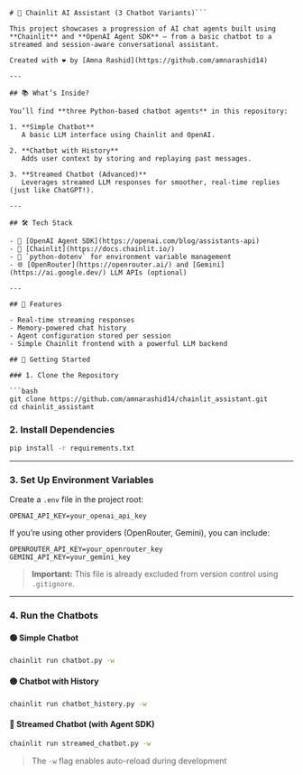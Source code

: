 ```
# 🤖 Chainlit AI Assistant (3 Chatbot Variants)```

This project showcases a progression of AI chat agents built using **Chainlit** and **OpenAI Agent SDK** — from a basic chatbot to a streamed and session-aware conversational assistant.

Created with ❤️ by [Amna Rashid](https://github.com/amnarashid14)

---

## 📚 What’s Inside?

You’ll find **three Python-based chatbot agents** in this repository:

1. **Simple Chatbot**  
   A basic LLM interface using Chainlit and OpenAI.

2. **Chatbot with History**  
   Adds user context by storing and replaying past messages.

3. **Streamed Chatbot (Advanced)**  
   Leverages streamed LLM responses for smoother, real-time replies (just like ChatGPT!).

---

## 🛠️ Tech Stack

- 🧠 [OpenAI Agent SDK](https://openai.com/blog/assistants-api)
- 💬 [Chainlit](https://docs.chainlit.io/)
- 🔐 `python-dotenv` for environment variable management
- 🌐 [OpenRouter](https://openrouter.ai/) and [Gemini](https://ai.google.dev/) LLM APIs (optional)

---

## 🚀 Features

- Real-time streaming responses
- Memory-powered chat history
- Agent configuration stored per session
- Simple Chainlit frontend with a powerful LLM backend

## 🚀 Getting Started

### 1. Clone the Repository

```bash
git clone https://github.com/amnarashid14/chainlit_assistant.git
cd chainlit_assistant
```

### 2. Install Dependencies

```bash
pip install -r requirements.txt
```

---

### 3. Set Up Environment Variables

Create a `.env` file in the project root:

```
OPENAI_API_KEY=your_openai_api_key
```

If you’re using other providers (OpenRouter, Gemini), you can include:

```
OPENROUTER_API_KEY=your_openrouter_key
GEMINI_API_KEY=your_gemini_key
```

> **Important:** This file is already excluded from version control using `.gitignore`.

---

### 4. Run the Chatbots

#### 🟢 Simple Chatbot

```bash
chainlit run chatbot.py -w
```

#### 🟡 Chatbot with History

```bash
chainlit run chatbot_history.py -w
```

#### 🔴 Streamed Chatbot (with Agent SDK)

```bash
chainlit run streamed_chatbot.py -w
```

> The `-w` flag enables auto-reload during development
